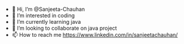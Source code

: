 - 👋 Hi, I’m @Sanjeeta-Chauhan
- 👀 I’m interested in coding
- 🌱 I’m currently learning java
- 💞️ I’m looking to collaborate on java project
- 📫 How to reach me https://www.linkedin.com/in/sanjeetachauhan/

<!---
Sanjeeta-Chauhan/Sanjeeta-Chauhan is a ✨ special ✨ repository because its `README.md` (this file) appears on your GitHub profile.
You can click the Preview link to take a look at your changes.
--->
